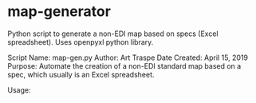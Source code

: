 # map-generator
Python script to generate a non-EDI map based on specs (Excel spreadsheet). Uses openpyxl python library.


Script Name: map-gen.py
Author: Art Traspe
Date Created: April 15, 2019
Purpose: Automate the creation of a non-EDI standard map based on a          spec, which usually is an Excel spreadsheet.

Usage: 


